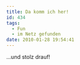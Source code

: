 ```yaml
---
title: Da komm ich her!
id: 434
tags:
  - Fun
  - im Netz gefunden
date: 2010-01-28 19:54:41
---
```


…und stolz drauf!
  <div style="padding-bottom: 0px; margin: 0px; padding-left: 0px; padding-right: 0px; display: inline; float: none; padding-top: 0px" id="scid:5737277B-5D6D-4f48-ABFC-DD9C333F4C5D:9ac9081d-ca7c-4bf3-8b93-0ab38d940c3f" class="wlWriterEditableSmartContent"><div><object width="425" height="355"><param name="movie" value="http://www.youtube.com/v/VkvWIwEyPkQ&amp;hl=en"></param><embed src="http://www.youtube.com/v/VkvWIwEyPkQ&amp;hl=en" type="application/x-shockwave-flash" width="425" height="355"></embed></object></div></div>